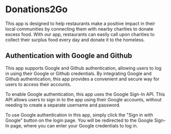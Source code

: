 # Donations2Go
This app is designed to help restaurants make a positive impact in their local communities by connecting them with nearby charities to donate excess food. With 
our app, restaurants can easily call upon charities to collect their surplus food every day and donate it to the homeless.

## Authentication with Google and Github

This app supports Google and Github authentication, allowing users to log in using their Google or Github credentials. By integrating Google and Github authentication, this app provides a convenient and secure way for users to access their accounts.

To enable Google authentication, this app uses the Google Sign-In API. This API allows users to sign in to the app using their Google accounts, without needing to create a separate username and password.

To use Google authentication in this app, simply click the "Sign in with Google" button on the login page. You will be redirected to the Google Sign-In page, where you can enter your Google credentials to log in.

